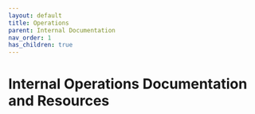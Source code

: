 ```yaml
---
layout: default
title: Operations
parent: Internal Documentation
nav_order: 1
has_children: true
---
```

# Internal Operations Documentation and Resources
